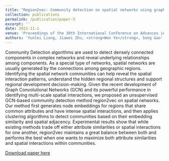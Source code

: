 ```yaml
---
title: "Region2vec: Community detection on spatial networks using graph embedding with node attributes and spatial interactions"
collection: publications
permalink: /publication/paper-3
excerpt: ''
date: 2022-11-1
venue: 'Proceedings of the 30th International Conference on Advances in Geographic Information Systems'
authors: 'Yunlei Liang, Jiawei Zhu, <strong>Wen Ye</strong>, Song Gao'
---
```


Community Detection algorithms are used to detect densely connected components in complex networks and reveal underlying relationships among components. As a special type of networks, spatial networks are usually generated by the connections among geographic regions. Identifying the spatial network communities can help reveal the spatial interaction patterns, understand the hidden regional structures and support regional development decision-making. Given the recent development of Graph Convolutional Networks (GCN) and its powerful performance in identifying multi-scale spatial interactions, we proposed an unsupervised GCN-based community detection method region2vec on spatial networks. Our method first generates node embeddings for regions that share common attributes and have intense spatial interactions, and then applies clustering algorithms to detect communities based on their embedding similarity and spatial adjacency. Experimental results show that while existing methods trade off either attribute similarities or spatial interactions for one another, region2vec maintains a great balance between both and performs the best when one wants to maximize both attribute similarities and spatial interactions within communities.

[Download paper here](https://dl.acm.org/doi/abs/10.1145/3557915.3560974)